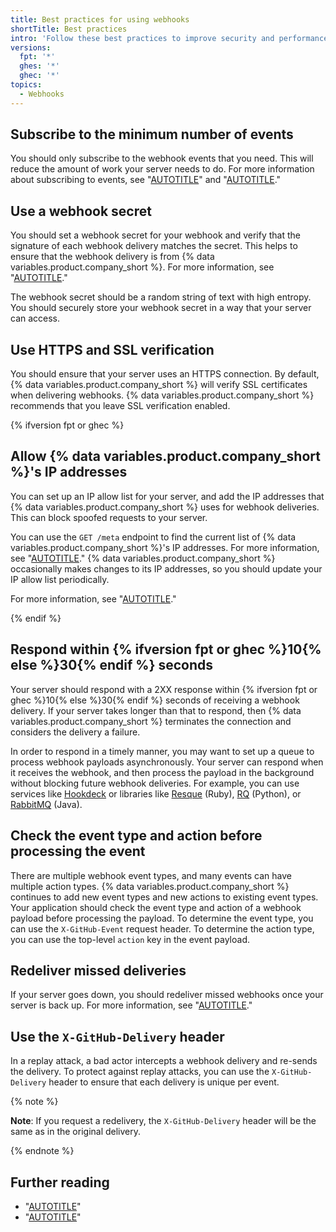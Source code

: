 ```yaml
---
title: Best practices for using webhooks
shortTitle: Best practices
intro: 'Follow these best practices to improve security and performance when using webhooks.'
versions:
  fpt: '*'
  ghes: '*'
  ghec: '*'
topics:
  - Webhooks
---
```


## Subscribe to the minimum number of events

You should only subscribe to the webhook events that you need. This will reduce the amount of work your server needs to do. For more information about subscribing to events, see "[AUTOTITLE](/webhooks/creating-webhooks)" and "[AUTOTITLE](/webhooks/using-webhooks/editing-webhooks)."

## Use a webhook secret

You should set a webhook secret for your webhook and verify that the signature of each webhook delivery matches the secret. This helps to ensure that the webhook delivery is from {% data variables.product.company_short %}. For more information, see "[AUTOTITLE](/webhooks/using-webhooks/securing-your-webhooks)."

The webhook secret should be a random string of text with high entropy. You should securely store your webhook secret in a way that your server can access.

## Use HTTPS and SSL verification

You should ensure that your server uses an HTTPS connection. By default, {% data variables.product.company_short %} will verify SSL certificates when delivering webhooks. {% data variables.product.company_short %} recommends that you leave SSL verification enabled.

{% ifversion fpt or ghec %}

## Allow {% data variables.product.company_short %}'s IP addresses

You can set up an IP allow list for your server, and add the IP addresses that {% data variables.product.company_short %} uses for webhook deliveries. This can block spoofed requests to your server.

You can use the `GET /meta` endpoint to find the current list of {% data variables.product.company_short %}'s IP addresses. For more information, see "[AUTOTITLE](/rest/meta/meta#get-github-meta-information)." {% data variables.product.company_short %} occasionally makes changes to its IP addresses, so you should update your IP allow list periodically.

For more information, see "[AUTOTITLE](/authentication/keeping-your-account-and-data-secure/about-githubs-ip-addresses)."

{% endif %}

## Respond within {% ifversion fpt or ghec %}10{% else %}30{% endif %} seconds

Your server should respond with a 2XX response within {% ifversion fpt or ghec %}10{% else %}30{% endif %} seconds of receiving a webhook delivery. If your server takes longer than that to respond, then {% data variables.product.company_short %} terminates the connection and considers the delivery a failure.

In order to respond in a timely manner, you may want to set up a queue to process webhook payloads asynchronously. Your server can respond when it receives the webhook, and then process the payload in the background without blocking future webhook deliveries. For example, you can use services like [Hookdeck](https://hookdeck.com) or libraries like [Resque](https://github.com/resque/resque/) (Ruby), [RQ](http://python-rq.org/) (Python), or [RabbitMQ](http://www.rabbitmq.com/) (Java).

## Check the event type and action before processing the event

There are multiple webhook event types, and many events can have multiple action types. {% data variables.product.company_short %} continues to add new event types and new actions to existing event types. Your application should check the event type and action of a webhook payload before processing the payload. To determine the event type, you can use the `X-GitHub-Event` request header. To determine the action type, you can use the top-level `action` key in the event payload.

## Redeliver missed deliveries

If your server goes down, you should redeliver missed webhooks once your server is back up. For more information, see "[AUTOTITLE](/webhooks/testing-and-troubleshooting-webhooks/redelivering-webhooks)."

## Use the `X-GitHub-Delivery` header

In a replay attack, a bad actor intercepts a webhook delivery and re-sends the delivery. To protect against replay attacks, you can use the `X-GitHub-Delivery` header to ensure that each delivery is unique per event.

{% note %}

**Note**: If you request a redelivery, the `X-GitHub-Delivery` header will be the same as in the original delivery.

{% endnote %}

## Further reading

* "[AUTOTITLE](/rest/guides/best-practices-for-integrators)"
* "[AUTOTITLE](/apps/creating-github-apps/about-creating-github-apps/best-practices-for-creating-a-github-app)"
